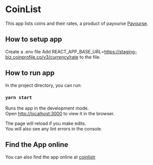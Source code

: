 # CoinList

This app lists coins and their rates, a product of payourse [Payourse](https://www.payourse.com/).

## How to setup app

Create a .env file
Add REACT_APP_BASE_URL=https://staging-biz.coinprofile.co/v3/currency/rate to the file.

## How to run app

In the project directory, you can run:

### `yarn start`

Runs the app in the development mode.\
Open [http://localhost:3000](http://localhost:3000) to view it in the browser.

The page will reload if you make edits.\
You will also see any lint errors in the console.

## Find the App online 

You can also find the app online at [coinlistr](https://coinlistr.netlify.app/)

